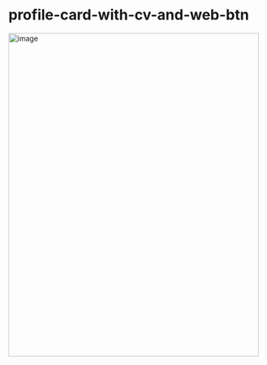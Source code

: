 # profile-card-with-cv-and-web-btn
<img width="493" height="638" alt="image" src="https://github.com/user-attachments/assets/c602bf8a-57b6-4e03-a5d7-c10bff17592c" />
